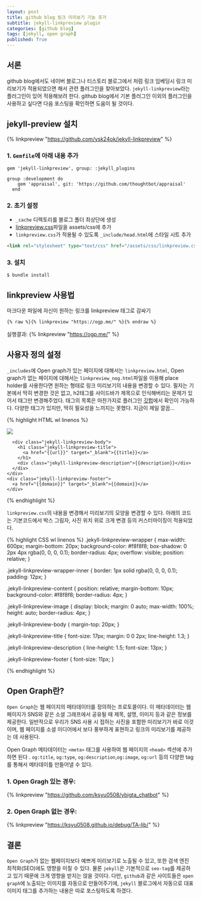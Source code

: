 ```yaml
---
layout: post
title: github blog 링크 미리보기 기능 추가
subtitle: jekyll-linkpreview plugin
categories: [github blog]
tags: [jekyll, open graph]
published: True
---
```


## 서론

github blog에서도 네이버 블로그나 티스토리 블로그에서 처럼 링크 임베딩시 링크 미리보기가 적용되었으면 해서 관련 플러그인을 찾아보았다. `jekyll-linkpreview`라는 플러그인이 있어 적용해보려 한다. github blog에서 기본 플러그인 이외의 플러그인을 사용하고 싶다면 다음 포스팅을 확인하면 도움이 될 것이다.

## jekyll-preview 설치

{% linkpreview "https://github.com/ysk24ok/jekyll-linkpreview" %}

### 1. `Gemfile`에 아래 내용 추가

```
gem 'jekyll-linkpreview', group: :jekyll_plugins

group :development do
    gem 'appraisal', git: 'https://github.com/thoughtbot/appraisal'
  end
```
### 2. 초기 설정
* `_cache` 디렉토리를 블로그 폴더 최상단에 생성
* [linkpreview.css](https://github.com/ysk24ok/jekyll-linkpreview/blob/master/assets/css/linkpreview.css)파일을 assets/css에 추가
* `linkpreview.css`가 적용될 수 있도록 `_include/head.html`에 스타일 시트 추가

``` html
<link rel="stylesheet" type="text/css" href="/assets/css/linkpreview.css" media="screen">
```

### 3. 설치

``` Ruby_prompt
$ bundle install
```

## linkpreview 사용법

마크다운 파일에 자신이 원하는 링크를 linkpreview 태그로 감싸기

``` Markdown
{% raw %}{% linkpreview "https://ogp.me/" %}{% endraw %}
````

실행결과:
{% linkpreview "https://ogp.me/" %}


## 사용자 정의 설정

`_includes`에 Open graph가 있는 페이지에 대해서는 `linkpreview.html`, Open graph가 없는 페이지에 대해서는 `linkpreview_nog.html`파일을 이용해 place holder를 사용한다면 원하는 형태로 링크 미리보기의 내용을 변경할 수 있다. 필자는 기본에서 딱히 변경한 것은 없고, h2태그를 사이드바가 제목으로 인식해버리는 문제가 있어서 태그만 변경해주었다. 태그의 목록은 마찬가지로 플러그인 [깃헙](https://github.com/ysk24ok/jekyll-linkpreview/tree/master#custom-templates)에서 확인이 가능하다. 다양한 태그가 있지만, 딱히 필요성을 느끼지는 못했다. 지금이 제일 깔끔...

{% highlight HTML wl linenos %}
<div class="jekyll-linkpreview-wrapper">
  <div class="jekyll-linkpreview-wrapper-inner">
    <div class="jekyll-linkpreview-content">
      <div class="jekyll-linkpreview-image">
        <a href="{{url}}" target="_blank">
          <img src="{{image}}" />
        </a>
      </div>

      <div class="jekyll-linkpreview-body">
        <h1 class="jekyll-linkpreview-title">
          <a href="{{url}}" target="_blank">{{title}}</a>
        </h1>
        <div class="jekyll-linkpreview-description">{{description}}</div>
      </div>
    </div>
    <div class="jekyll-linkpreview-footer">
      <a href="{{domain}}" target="_blank">{{domain}}</a>
    </div>
  </div>
</div>
{% endhighlight %}

`linkpreview.css`의 내용을 변경해서 미리보기의 모양을 변경할 수 있다. 아래의 코드는 기본코드에서 박스 그림자, 사진 위치 위로 크게 변경 등의 커스터마이징이 적용되었다.

{% highlight CSS wl linenos %}
.jekyll-linkpreview-wrapper {
  max-width: 600px;
  margin-bottom: 20px;
  background-color: #f8f8f8;
  box-shadow: 0 2px 4px rgba(0, 0, 0, 0.1);
  border-radius: 4px;
  overflow: visible;
  position: relative;
}

.jekyll-linkpreview-wrapper-inner {
  border: 1px solid rgba(0, 0, 0, 0.1);
  padding: 12px;
}

.jekyll-linkpreview-content {
  position: relative;
  margin-bottom: 10px;
  background-color: #f8f8f8;
  border-radius: 4px;
}

.jekyll-linkpreview-image {
  display: block;
  margin: 0 auto;
  max-width: 100%;
  height: auto;
  border-radius: 4px;
}

.jekyll-linkpreview-body {
  margin-top: 20px;
}

.jekyll-linkpreview-title {
  font-size: 17px;
  margin: 0 0 2px;
  line-height: 1.3;
}

.jekyll-linkpreview-description {
  line-height: 1.5;
  font-size: 13px;
}

.jekyll-linkpreview-footer {
  font-size: 11px;
}

{% endhighlight %}


## Open Graph란?

`Open Graph`는 웹 페이지의 메타데이터를 정의하는 프로토콜이다. 이 메타데이터는 웹 페이지가 SNS와 같은 소셜 그래프에서 공유될 때 제목, 설명, 이미지 등과 같은 정보를 제공한다. 일반적으로 우리가 SNS 사용 시 접하는 사진을 포함한 미리보기가 바로 이것이며, 웹 페이지를 소셜 미디어에서 보다 풍부하게 표현하고 링크의 미리보기를 제공하는 데 사용된다.

Open Graph 메타데이터는 `<meta>` 태그를 사용하여 웹 페이지의 `<head>` 섹션에 추가하면 된다 . `og:title`, `og:type`, `og:description`,`og:image`, `og:url` 등의 다양한 tag를 통해서 메타데이틀 만들어낼 수 있다.

### 1. Open Gragh 있는 경우:

{% linkpreview "https://github.com/ksyu0508/ybigta_chatbot" %}

### 2. Open Graph 없는 경우:

{% linkpreview "https://ksyu0508.github.io/debug/TA-lib/" %}

## 결론

`Open Graph`가 없는 웹페이지보다 예쁘게 미리보기로 노출될 수 있고, 또한 검색 엔진 최적화(SEO)에도 영향을 미칠 수 있다. 물론 `jekyll`은 기본적으로 `seo-tag`를 제공하고 있기 때문에 크게 영향을 받지는 않을 것이다. 다만, `github`과 같은 사이트들은 `open graph`에 노출되는 이미지를 자동으로 만들어주기에, `jekyll` 블로그에서 자동으로 대표 이미지 태그를 추가하는 내용은 따로 포스팅하도록 하겠다.

